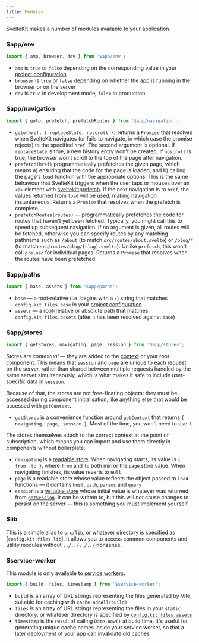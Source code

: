 ```yaml
---
title: Modules
---
```


SvelteKit makes a number of modules available to your application.

### $app/env

```js
import { amp, browser, dev } from '$app/env';
```

- `amp` is `true` or `false` depending on the corresponding value in your [project configuration](#configuration)
- `browser` is `true` or `false` depending on whether the app is running in the browser or on the server
- `dev` is `true` in development mode, `false` in production

### $app/navigation

```js
import { goto, prefetch, prefetchRoutes } from '$app/navigation';
```

- `goto(href, { replaceState, noscroll })` returns a `Promise` that resolves when SvelteKit navigates (or fails to navigate, in which case the promise rejects) to the specified `href`. The second argument is optional. If `replaceState` is true, a new history entry won't be created. If `noscroll` is true, the browser won't scroll to the top of the page after navigation.
- `prefetch(href)` programmatically prefetches the given page, which means a) ensuring that the code for the page is loaded, and b) calling the page's `load` function with the appropriate options. This is the same behaviour that SvelteKit triggers when the user taps or mouses over an `<a>` element with [sveltekit:prefetch](docs#anchor-options-sveltekit-prefetch). If the next navigation is to `href`, the values returned from `load` will be used, making navigation instantaneous. Returns a `Promise` that resolves when the prefetch is complete.
- `prefetchRoutes(routes)` — programmatically prefetches the code for routes that haven't yet been fetched. Typically, you might call this to speed up subsequent navigation. If no argument is given, all routes will be fetched, otherwise you can specify routes by any matching pathname such as `/about` (to match `src/routes/about.svelte`) or `/blog/*` (to match `src/routes/blog/[slug].svelte`). Unlike `prefetch`, this won't call `preload` for individual pages. Returns a `Promise` that resolves when the routes have been prefetched.

### $app/paths

```js
import { base, assets } from '$app/paths';
```

- `base` — a root-relative (i.e. begins with a `/`) string that matches `config.kit.files.base` in your [project configuration](#configuration)
- `assets` — a root-relative or absolute path that matches `config.kit.files.assets` (after it has been resolved against `base`)

### $app/stores

```js
import { getStores, navigating, page, session } from '$app/stores';
```

Stores are _contextual_ — they are added to the [context](https://svelte.dev/tutorial/context-api) or your root component. This means that `session` and `page` are unique to each request on the server, rather than shared between multiple requests handled by the same server simultaneously, which is what makes it safe to include user-specific data in `session`.

Because of that, the stores are not free-floating objects: they must be accessed during component initialisation, like anything else that would be accessed with `getContext`.

- `getStores` is a convenience function around `getContext` that returns `{ navigating, page, session }`. Most of the time, you won't need to use it.

The stores themselves attach to the correct context at the point of subscription, which means you can import and use them directly in components without boilerplate.

- `navigating` is a [readable store](https://svelte.dev/tutorial/readable-stores). When navigating starts, its value is `{ from, to }`, where `from` and `to` both mirror the `page` store value. When navigating finishes, its value reverts to `null`.
- `page` is a readable store whose value reflects the object passed to `load` functions — it contains `host`, `path`, `params` and `query`
- `session` is a [writable store](https://svelte.dev/tutorial/writable-stores) whose initial value is whatever was returned from [`getSession`](#hooks-getsession). It can be written to, but this will _not_ cause changes to persist on the server — this is something you must implement yourself.

### $lib

This is a simple alias to `src/lib`, or whatever directory is specified as [`config.kit.files.lib`]. It allows you to access common components and utility modules without `../../../../` nonsense.

### $service-worker

This module is only available to [service workers](#service-workers).

```js
import { build, files, timestamp } from '$service-worker';
```

- `build` is an array of URL strings representing the files generated by Vite, suitable for caching with `cache.addAll(build)`
- `files` is an array of URL strings representing the files in your `static` directory, or whatever directory is specified by [`config.kit.files.assets`](#configuration)
- `timestamp` is the result of calling `Date.now()` at build time. It's useful for generating unique cache names inside your service worker, so that a later deployment of your app can invalidate old caches
